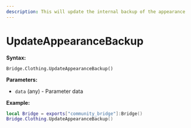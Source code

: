 ```yaml
---
description: This will update the internal backup of the appearance
---
```


# UpdateAppearanceBackup

**Syntax:**

```
Bridge.Clothing.UpdateAppearanceBackup()
```

**Parameters:**

* `data` (any) - Parameter data

**Example:**

```lua
local Bridge = exports["community_bridge"]:Bridge()
Bridge.Clothing.UpdateAppearanceBackup()
```
